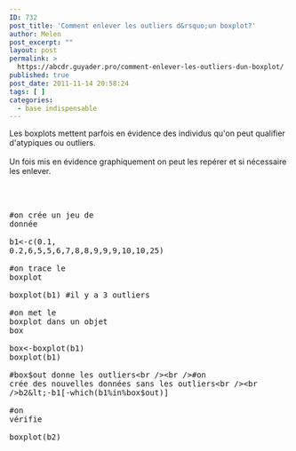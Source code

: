 ```yaml
---
ID: 732
post_title: 'Comment enlever les outliers d&rsquo;un boxplot?'
author: Melen
post_excerpt: ""
layout: post
permalink: >
  https://abcdr.guyader.pro/comment-enlever-les-outliers-dun-boxplot/
published: true
post_date: 2011-11-14 20:58:24
tags: [ ]
categories:
  - base indispensable
---
```

Les boxplots mettent parfois en évidence des individus qu'on peut qualifier d'atypiques ou outliers.<br /><br />Un fois mis en évidence graphiquement on peut les repérer et si nécessaire les enlever.<br /><br /> <pre lang='rsplus'><br /><br />#on crée un jeu de donnée <br /><br />b1&lt;-c(0.1, 0.2,6,5,5,6,7,8,8,9,9,9,10,10,25)<br /><br />#on trace le boxplot<br /><br />boxplot(b1) #il y a 3 outliers <br /><br />#on met le boxplot dans un objet box<br /><br />box&lt;-boxplot(b1)<br />boxplot(b1)<br /><br />#box$out donne les outliers<br /><br />#on crée des nouvelles données sans les outliers<br /><br />b2&lt;-b1[-which(b1%in%box$out)]<br /><br />#on vérifie<br /><br />boxplot(b2)<br /><br /></pre> <br /><br />